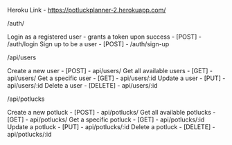 Heroku Link - https://potluckplanner-2.herokuapp.com/

/auth/

Login as a registered user - grants a token upon success - [POST] - /auth/login
Sign up to be a user - [POST] - /auth/sign-up

/api/users

Create a new user - [POST] - api/users/
Get all available users - [GET] - api/users/
Get a specific user - [GET] - api/users/:id
Update a user - [PUT] - api/users/:id
Delete a user - [DELETE] - api/users/:id

/api/potlucks

Create a new potluck - [POST] - api/potlucks/
Get all available potlucks - [GET] - api/potlucks/
Get a specific potluck - [GET] - api/potlucks/:id
Update a potluck - [PUT] - api/potlucks/:id
Delete a potluck - [DELETE] - api/potlucks/:id
